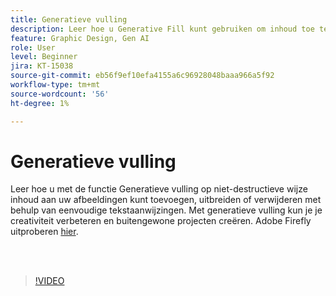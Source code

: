 ```yaml
---
title: Generatieve vulling
description: Leer hoe u Generative Fill kunt gebruiken om inhoud toe te voegen, uit te breiden of te verwijderen uit uw afbeeldingen
feature: Graphic Design, Gen AI
role: User
level: Beginner
jira: KT-15038
source-git-commit: eb56f9ef10efa4155a6c96928048baaa966a5f92
workflow-type: tm+mt
source-wordcount: '56'
ht-degree: 1%

---
```


# Generatieve vulling

Leer hoe u met de functie Generatieve vulling op niet-destructieve wijze inhoud aan uw afbeeldingen kunt toevoegen, uitbreiden of verwijderen met behulp van eenvoudige tekstaanwijzingen. Met generatieve vulling kun je je creativiteit verbeteren en buitengewone projecten creëren. Adobe Firefly uitproberen [hier](https://firefly.adobe.com/).

<br> 

>[!VIDEO](https://video.tv.adobe.com/v/3473995?quality=12&learn=on&hidetitle=true&captions=dut)

